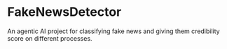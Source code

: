 # FakeNewsDetector
An agentic AI project for classifying fake news and giving them credibility score on different processes.
